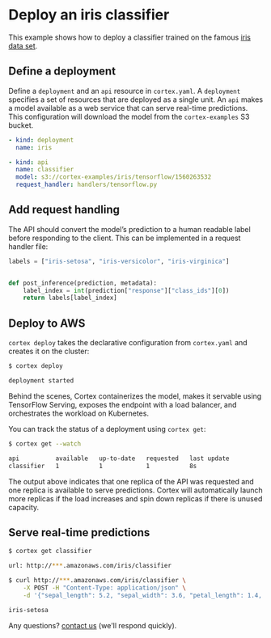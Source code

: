 # Deploy an iris classifier

This example shows how to deploy a classifier trained on the famous [iris data set](https://archive.ics.uci.edu/ml/datasets/iris).

## Define a deployment

Define a `deployment` and an `api` resource in `cortex.yaml`. A `deployment` specifies a set of resources that are deployed as a single unit. An `api` makes a model available as a web service that can serve real-time predictions. This configuration will download the model from the `cortex-examples` S3 bucket.

```yaml
- kind: deployment
  name: iris

- kind: api
  name: classifier
  model: s3://cortex-examples/iris/tensorflow/1560263532
  request_handler: handlers/tensorflow.py
```

## Add request handling

The API should convert the model’s prediction to a human readable label before responding to the client. This can be implemented in a request handler file:

```python
labels = ["iris-setosa", "iris-versicolor", "iris-virginica"]


def post_inference(prediction, metadata):
    label_index = int(prediction["response"]["class_ids"][0])
    return labels[label_index]
```

## Deploy to AWS

`cortex deploy` takes the declarative configuration from `cortex.yaml` and creates it on the cluster:

```bash
$ cortex deploy

deployment started
```

Behind the scenes, Cortex containerizes the model, makes it servable using TensorFlow Serving, exposes the endpoint with a load balancer, and orchestrates the workload on Kubernetes.

You can track the status of a deployment using `cortex get`:

```bash
$ cortex get --watch

api          available   up-to-date   requested   last update
classifier   1           1            1           8s
```

The output above indicates that one replica of the API was requested and one replica is available to serve predictions. Cortex will automatically launch more replicas if the load increases and spin down replicas if there is unused capacity.

## Serve real-time predictions

```bash
$ cortex get classifier

url: http://***.amazonaws.com/iris/classifier

$ curl http://***.amazonaws.com/iris/classifier \
    -X POST -H "Content-Type: application/json" \
    -d '{"sepal_length": 5.2, "sepal_width": 3.6, "petal_length": 1.4, "petal_width": 0.3}'

iris-setosa
```

Any questions? [contact us](hello@cortex.dev) (we'll respond quickly).

